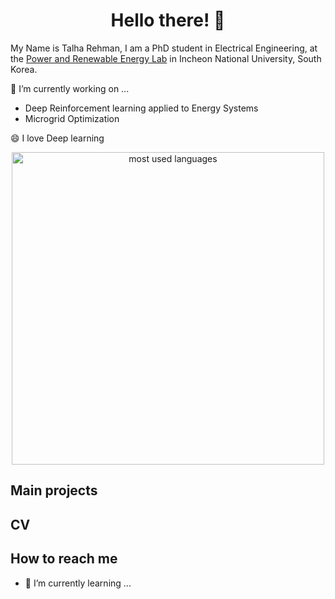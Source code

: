 <h1 align="center">Hello there!  👋 </h1>

My Name is Talha Rehman, I am a PhD student in Electrical Engineering, at the [Power and Renewable Energy Lab](https://hvdcmicrogrid.wixsite.com/powerlab) in Incheon National University, South Korea.

🔭 I’m currently working on ...

- Deep Reinforcement learning applied to Energy Systems
- Microgrid Optimization


😄 I love Deep learning

<p align="center">
    <img alt="most used languages" width="500px" src="https://github-readme-stats.vercel.app/api/top-langs/?username=TalhaRehmanMTRKT&count_private=true&theme=material-palenight&border_radius=8&hide=TeX,HTML,javascript,jupyter%20notebook"/>
</p>

## Main projects
## CV
## How to reach me


- 🌱 I’m currently learning ...

